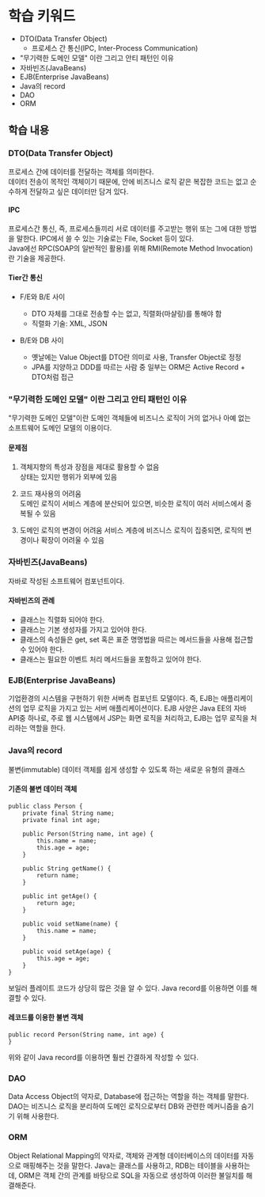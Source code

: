 # 학습 키워드

- DTO(Data Transfer Object)
  - 프로세스 간 통신(IPC, Inter-Process Communication)
- "무기력한 도메인 모델" 이란 그리고 안티 패턴인 이유
- 자바빈즈(JavaBeans)
- EJB(Enterprise JavaBeans)
- Java의 record
- DAO
- ORM

## 학습 내용

### DTO(Data Transfer Object)

프로세스 간에 데이터를 전달하는 객체를 의미한다.   
데이터 전송이 목적인 객체이기 때문에, 안에 비즈니스 로직 같은 복잡한 코드는 없고 순수하게 전달하고 싶은 데이터만 담겨 있다.

#### IPC   
프로세스간 통신, 즉, 프로세스들끼리 서로 데이터를 주고받는 행위 또는 그에 대한 방법을 말한다.
IPC에서 쓸 수 있는 기술로는 File, Socket 등이 있다.   
Java에선 RPC(SOAP의 일반적인 활용)를 위해 RMI(Remote Method Invocation)란 기술을 제공한다.

#### Tier간 통신

- F/E와 B/E 사이
  - DTO 자체를 그대로 전송할 수는 없고, 직렬화(마샬링)를 통해야 함
  - 직렬화 기술: XML, JSON

- B/E와 DB 사이
  - 옛날에는 Value Object를 DTO란 의미로 사용, Transfer Object로 정정
  - JPA를 지양하고 DDD를 따르는 사람 중 일부는 ORM은 Active Record + DTO처럼 접근

### "무기력한 도메인 모델" 이란 그리고 안티 패턴인 이유

"무기력한 도메인 모델"이란 도메인 객체들에 비즈니스 로직이 거의 없거나 아예 없는 소프트웨어 도메인 모델의 이용이다.

#### 문제점

1. 객체지향의 특성과 장점을 제대로 활용할 수 없음   
  상태는 있지만 행위가 외부에 있음

2. 코드 재사용의 어려움   
  도메인 로직이 서비스 계층에 분산되어 있으면, 비슷한 로직이 여러 서비스에서 중복될 수 있음
  
3. 도메인 로직의 변경이 어려움 
  서비스 계층에 비즈니스 로직이 집중되면, 로직의 변경이나 확장이 어려울 수 있음

### 자바빈즈(JavaBeans)

자바로 작성된 소프트웨어 컴포넌트이다.

#### 자바빈즈의 관례

- 클래스는 직렬화 되어야 한다.
- 클래스는 기본 생성자를 가지고 있어야 한다.
- 클래스의 속성들은 get, set 혹은 표준 명명법을 따르는 메서드들을 사용해 접근할 수 있어야 한다.
- 클래스는 필요한 이벤트 처리 메서드들을 포함하고 있어야 한다.

### EJB(Enterprise JavaBeans)

기업환경의 시스템을 구현하기 위한 서버측 컴포넌트 모델이다. 즉, EJB는 애플리케이션의 업무 로직을 가지고 있는 서버 애플리케이션이다. EJB 사양은 Java EE의 자바 API중 하나로, 주로 웹 시스템에서 JSP는 화면 로직을 처리하고, EJB는 업무 로직을 처리하는 역할을 한다.

### Java의 record

불변(immutable) 데이터 객체를 쉽게 생성할 수 있도록 하는 새로운 유형의 클래스

#### 기존의 불변 데이터 객체

```
public class Person {
    private final String name;
    private final int age;
    
    public Person(String name, int age) {
        this.name = name;
        this.age = age;
    }
    
    public String getName() {
        return name;
    }
    
    public int getAge() {
        return age;
    }

    public void setName(name) {
        this.name = name;
    }
    
    public void setAge(age) {
        this.age = age;
    }
}
```

보일러 플레이트 코드가 상당히 많은 것을 알 수 있다. Java record를 이용하면 이를 해결할 수 있다.

#### 레코드를 이용한 불변 객체

```
public record Person(String name, int age) {
}
```

위와 같이 Java record를 이용하면 훨씬 간결하게 작성할 수 있다.

### DAO

Data Access Object의 약자로, Database에 접근하는 역할을 하는 객체를 말한다.
DAO는 비즈니스 로직을 분리하여 도메인 로직으로부터 DB와 관련한 메커니즘을 숨기기 위해 사용한다.

### ORM

Object Relational Mapping의 약자로, 객체와 관계형 데이터베이스의 데이터를 자동으로 매핑해주는 것을 말한다.
Java는 클래스를 사용하고, RDB는 테이블을 사용하는데, ORM은 객체 간의 관계를 바탕으로 SQL을 자동으로 생성하여 이러한 불일치를 해결해준다.
